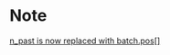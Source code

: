 # Note
[n_past is now replaced with batch.pos[]](https://github.com/ggerganov/llama.cpp/issues/4819#issuecomment-1880471864)
